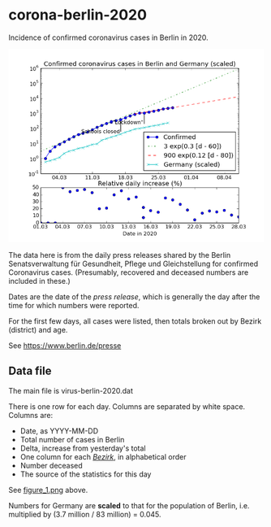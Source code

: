 # corona-berlin-2020
Incidence of confirmed coronavirus cases in Berlin in 2020.

<img src="figure_1.png" alt="figure_1.png">

The data here is from the daily press releases shared by the Berlin
Senatsverwaltung für Gesundheit, Pflege und Gleichstellung
for confirmed Coronavirus cases. (Presumably, recovered and
deceased numbers are included in these.)

Dates are the date of the *press release*, which is generally the
day after the time for which numbers were reported.

For the first few days, all cases were listed, then totals
broken out by Bezirk (district) and age.

See https://www.berlin.de/presse

## Data file
The main file is virus-berlin-2020.dat

There is one row for each day. Columns are separated by white space.
Columns are:

- Date, as YYYY-MM-DD
- Total number of cases in Berlin
- Delta, increase from yesterday's total
- One column for each [_Bezirk_](http://en.wikipedia.org/wiki/Boroughs%20and%20neighborhoods%20of%20Berlin),
  in alphabetical order
- Number deceased
- The source of the statistics for this day

See [figure_1.png](figure_1.png) above.

Numbers for Germany are **scaled** to that for the population of Berlin,
i.e. multiplied by (3.7 million / 83 million) = 0.045.




